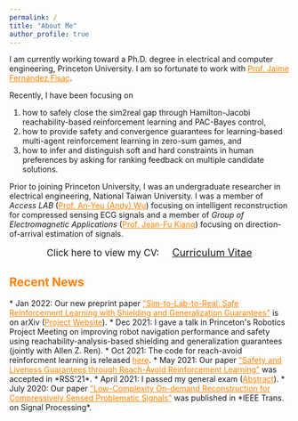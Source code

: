 ```yaml
---
permalink: /
title: "About Me"
author_profile: true
---
```


I am currently working toward a Ph.D. degree in electrical and computer engineering, Princeton University.
I am so fortunate to work with <a href="https://ece.princeton.edu/people/jaime-fernandez-fisac" style="color: rgb(255, 128, 0)"><span>Prof. Jaime Fernández Fisac</span></a>.

<!-- My research interests lie in machine learning, human-robot interaction, and multi-agent planning.
In particular, I apply different algorithms on safety-critical robotic systems with a focus on
1. how to guarantee systems can reach certain goal conditions while staying clear of unacceptable failure modes, which is known as reach-avoid control problems,
2. how to provide safety and convergence guarantees for learning-based multi-agent reinforcement learning in zero-sum games, and  -->
Recently, I have been focusing on
1. how to safely close the sim2real gap through Hamilton-Jacobi reachability-based reinforcement learning and PAC-Bayes control, 
2. how to provide safety and convergence guarantees for learning-based multi-agent reinforcement learning in zero-sum games, and
3. how to infer and distinguish soft and hard constraints in human preferences by asking for ranking feedback on multiple candidate solutions.

Prior to joining Princeton University, I was an undergraduate researcher in electrical engineering, National Taiwan University.
I was a member of *Access LAB* (<a href="http://access.ee.ntu.edu.tw/" style="color: rgb(255, 128, 0)">Prof. An-Yeu (Andy) Wu</a>) focusing on intelligent reconstruction for compressed sensing ECG signals and a member of *Group of Electromagnetic Applications* (<a href="http://cc.ee.ntu.edu.tw/~jfkiang/" style="color: rgb(255, 128, 0)">Prof. Jean-Fu Kiang</a>) focusing on direction-of-arrival estimation of signals.

<center>
	<span style="font-size: 120%;">
		Click here to view my CV: &nbsp;&nbsp;&nbsp;
	</span> 
	<a href="/files/CV.pdf" target="_blank" class="btn warning">
		<span style="font-size: 130%;">
			Curriculum Vitae
		</span>
	</a>
</center>

<h2 style="color:#ff8000">
  Recent News
</h2>
* Jan 2022: Our new preprint paper <a href="https://arxiv.org/abs/2201.08355" style="color: rgb(255, 128, 0)">"Sim-to-Lab-to-Real: Safe Reinforcement Learning with Shielding and Generalization Guarantees"</a> is on arXiv (<a href=https://sites.google.com/princeton.edu/sim-to-lab-to-real style="color: rgb(255, 128, 0)">Project Website</a>).
* Dec 2021: I gave a talk in Princeton's Robotics Project Meeting on improving robot navigation performance and safety using reachability-analysis-based shielding and generalization guarantees (jointly with Allen Z. Ren).
* Oct 2021: The code for reach-avoid reinforcment learning is released <a href="https://github.com/SafeRoboticsLab/safety_rl" style="color: rgb(255, 128, 0)">here</a>.
* May 2021: Our paper <a href="https://arxiv.org/abs/2112.12288" style="color: rgb(255, 128, 0)">"Safety and Liveness Guarantees through Reach-Avoid Reinforcement Learning"</a> was accepted in *RSS'21*.
* April 2021: I passed my general exam (<a href="https://kaichiehhsu.github.io/posts/general" style="color: rgb(255, 128, 0)">Abstract</a>).
* July 2020: Our paper <a href="https://ieeexplore.ieee.org/document/9131803?fbclid=IwAR3f-I6_L-uqGiHDsFOakNSB4ftMwMWpVJp1IQAyWYX_mSCGwSEK1Co2jB8" style="color: rgb(255, 128, 0)">"Low-Complexity On-demand Reconstruction for Compressively Sensed Problematic Signals"</a> was published in *IEEE Trans. on Signal Processing*.
